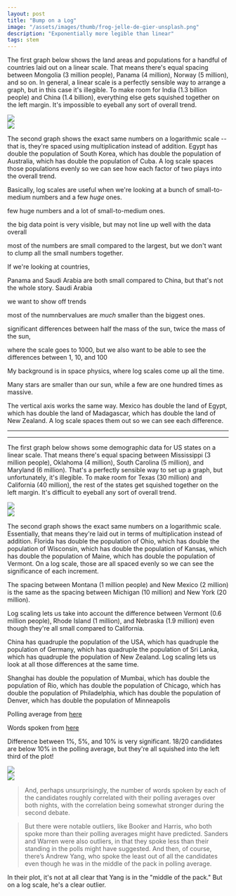 ```yaml
---
layout: post
title: "Bump on a Log"
image: "/assets/images/thumb/frog-jelle-de-gier-unsplash.png"
description: "Exponentially more legible than linear"
tags: stem
---
```


The first graph below shows the land areas and populations for a handful of countries laid out on a linear scale. That means there's equal spacing between Mongolia (3 million people), Panama (4 million), Norway (5 million), and so on. In general, a linear scale is a perfectly sensible way to arrange a graph, but in this case it's illegible. To make room for India (1.3 billion people) and China (1.4 billion), everything else gets squished together on the left margin. It's impossible to eyeball any sort of overall trend.

<div class="split-wrap">
    <div class="half-width">
        <img src="/assets/images/graph-nations-linear.png">
    </div><div class="half-width">
        <img src="/assets/images/graph-nations-log.png">
    </div>
</div>

The second graph shows the exact same numbers on a logarithmic scale -- that is, they're spaced using multiplication instead of addition. Egypt has double the population of South Korea, which has double the population of Australia, which has double the population of Cuba. A log scale spaces those populations evenly so we can see how each factor of two plays into the overall trend.

Basically, log scales are useful when we're looking at a bunch of small-to-medium numbers and a few *huge* ones.



few huge numbers and a lot of small-to-medium ones.

the big data point is very visible, but may not line up well with the data overall


most of the numbers are small compared to the largest, but we don't want to clump all the small numbers together.

If we're looking at countries,

Panama and Saudi Arabia are both small compared to China, but that's not the whole story. Saudi Arabia







we want to show off trends

most of the numnbervalues are *much* smaller than the biggest ones.

significant differences between half the mass of the sun, twice the mass of the sun,

where the scale goes to 1000, but we also want to be able to see the differences between 1, 10, and 100

My background is in space physics, where log scales come up all the time.

Many stars are smaller than our sun, while a few are one hundred times as massive.






The vertical axis works the same way. Mexico has double the land of Egypt, which has double the land of Madagascar, which has double the land of New Zealand. A log scale spaces them out so we can see each difference.



---

---






The first graph below shows some demographic data for US states on a linear scale. That means there's equal spacing between Mississippi (3 million people), Oklahoma (4 million), South Carolina (5 million), and Maryland (6 million). That's a perfectly sensible way to set up a graph, but unfortunately, it's illegible. To make room for Texas (30 million) and California (40 million), the rest of the states get squished together on the left margin. It's difficult to eyeball any sort of overall trend.

<div class="split-wrap">
    <div class="half-width">
        <img src="/assets/images/graph-states-linear.png">
    </div><div class="half-width">
        <img src="/assets/images/graph-states-log.png">
    </div>
</div>

The second graph shows the exact same numbers on a logarithmic scale. Essentially, that means they're laid out in terms of multiplication instead of addition. Florida has double the population of Ohio, which has double the population of Wisconsin, which has double the population of Kansas, which has double the population of Maine, which has double the population of Vermont. On a log scale, those are all spaced evenly so we can see the significance of each increment.

The spacing between Montana (1 million people) and New Mexico (2 million) is the same as the spacing between Michigan (10 million) and New York (20 million).

Log scaling lets us take into account the difference between Vermont (0.6 million people), Rhode Island (1 million), and Nebraska (1.9 million) even though they're all small compared to California.

China has quadruple the population of the USA, which has quadruple the population of Germany, which has quadruple the population of Sri Lanka, which has quadruple the population of New Zealand. Log scaling lets us look at all those differences at the same time.

Shanghai has double the population of Mumbai, which has double the population of Rio, which has double the population of Chicago, which has double the population of Philadelphia, which has double the population of Denver, which has double the population of Minneapolis

Polling average from [here](https://fivethirtyeight.com/features/the-dnc-tried-to-avoid-a-lopsided-debate-it-got-one-anyway/)

Words spoken from [here](https://fivethirtyeight.com/features/the-first-democratic-debate-in-five-charts/)

Difference between 1%, 5%, and 10% is very significant. 18/20 candidates are below 10% in the polling average, but they're all squished into the left third of the plot!

<div class="split-wrap">
    <div class="half-width">
        <img src="/assets/images/bronnerchoiwolfe-0628.png">
    </div><div class="half-width">
        <img src="/assets/images/polls-words-log.png">
    </div>
</div>

> And, perhaps unsurprisingly, the number of words spoken by each of the candidates roughly correlated with their polling averages over both nights, with the correlation being somewhat stronger during the second debate.

> But there were notable outliers, like Booker and Harris, who both spoke more than their polling averages might have predicted. Sanders and Warren were also outliers, in that they spoke less than their standing in the polls might have suggested. And then, of course, there’s Andrew Yang, who spoke the least out of all the candidates even though he was in the middle of the pack in polling average.


In their plot, it's not at all clear that Yang is in the "middle of the pack." But on a log scale, he's a clear outlier.
